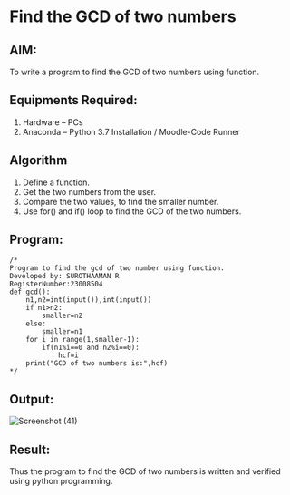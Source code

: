 # Find the GCD of two numbers

## AIM:
To write a program to find the GCD of two numbers using function.

## Equipments Required:
1. Hardware – PCs
2. Anaconda – Python 3.7 Installation / Moodle-Code Runner

## Algorithm
1. Define a function.
2. Get the two numbers from the user.
3. Compare the two values, to find the smaller number.
4. Use for() and if() loop to find the GCD of the two numbers.

## Program:
```
/*
Program to find the gcd of two number using function.
Developed by: SUROTHAAMAN R
RegisterNumber:23008504
def gcd():
    n1,n2=int(input()),int(input())
    if n1>n2:
        smaller=n2
    else:
        smaller=n1
    for i in range(1,smaller-1):
        if(n1%i==0 and n2%i==0):
            hcf=i
    print("GCD of two numbers is:",hcf)
*/
```

## Output:

![Screenshot (41)](https://github.com/surothaaman/GCD-of-two-numbers/assets/133313653/9e090b99-d3d7-4770-9f5d-98029ebed498)


## Result:
Thus the program to find the GCD of two numbers is written and verified using python programming.
